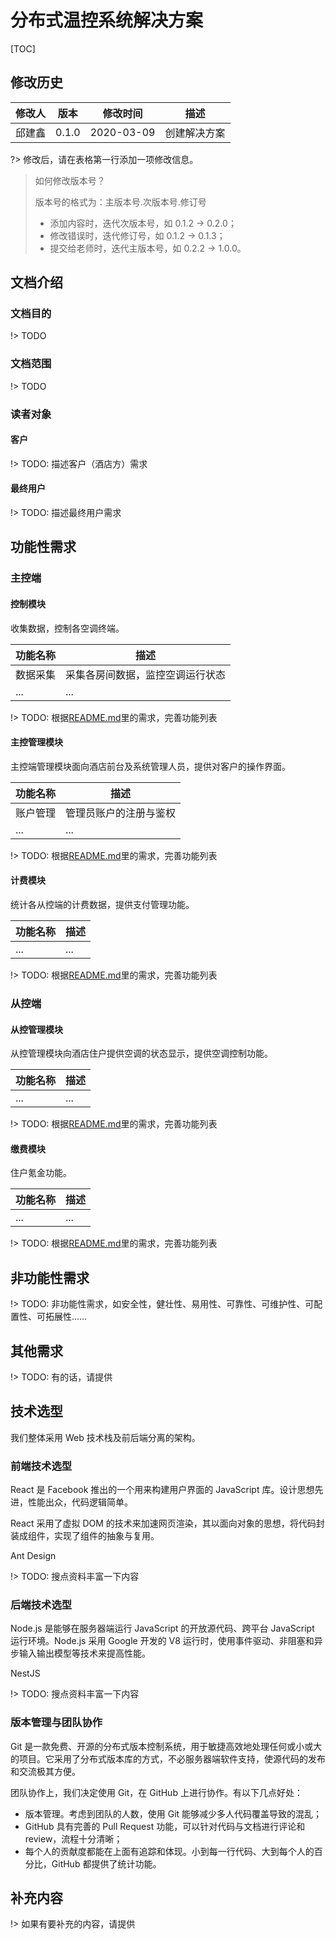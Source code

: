 # 分布式温控系统解决方案

[TOC]

## 修改历史

| 修改人 | 版本  | 修改时间   | 描述         |
| ------ | ----- | ---------- | ------------ |
| 邱建鑫 | 0.1.0 | 2020-03-09 | 创建解决方案 |

?> 修改后，请在表格第一行添加一项修改信息。

> 如何修改版本号？
>
> 版本号的格式为：主版本号.次版本号.修订号
>
> - 添加内容时，迭代次版本号，如 0.1.2 → 0.2.0；
> - 修改错误时，迭代修订号，如 0.1.2 → 0.1.3；
> - 提交给老师时，迭代主版本号，如 0.2.2 → 1.0.0。

## 文档介绍

### 文档目的

!> TODO

### 文档范围

!> TODO

### 读者对象

#### 客户

!> TODO: 描述客户（酒店方）需求

#### 最终用户

!> TODO: 描述最终用户需求

## 功能性需求

### 主控端

#### 控制模块

收集数据，控制各空调终端。

| 功能名称 | 描述                             |
| -------- | -------------------------------- |
| 数据采集 | 采集各房间数据，监控空调运行状态 |
| ...      | ...                              |

!> TODO: 根据[README.md](README.md)里的需求，完善功能列表

#### 主控管理模块

主控端管理模块面向酒店前台及系统管理人员，提供对客户的操作界面。

| 功能名称 | 描述                   |
| -------- | ---------------------- |
| 账户管理 | 管理员账户的注册与鉴权 |
| ...      | ...                    |

!> TODO: 根据[README.md](README.md)里的需求，完善功能列表

#### 计费模块

统计各从控端的计费数据，提供支付管理功能。

| 功能名称 | 描述 |
| -------- | ---- |
| ...      | ...  |

!> TODO: 根据[README.md](README.md)里的需求，完善功能列表

### 从控端

#### 从控管理模块

从控管理模块向酒店住户提供空调的状态显示，提供空调控制功能。

| 功能名称 | 描述 |
| -------- | ---- |
| ...      | ...  |

!> TODO: 根据[README.md](README.md)里的需求，完善功能列表

#### 缴费模块

住户氪金功能。

| 功能名称 | 描述 |
| -------- | ---- |
| ...      | ...  |

!> TODO: 根据[README.md](README.md)里的需求，完善功能列表

## 非功能性需求

!> TODO: 非功能性需求，如安全性，健壮性、易用性、可靠性、可维护性、可配置性、可拓展性……

## 其他需求

!> TODO: 有的话，请提供

## 技术选型

我们整体采用 Web 技术栈及前后端分离的架构。

### 前端技术选型

React 是 Facebook 推出的一个用来构建用户界面的 JavaScript 库。设计思想先进，性能出众，代码逻辑简单。

React 采用了虚拟 DOM 的技术来加速网页渲染，其以面向对象的思想，将代码封装成组件，实现了组件的抽象与复用。

Ant Design

!> TODO: 搜点资料丰富一下内容

### 后端技术选型

Node.js 是能够在服务器端运行 JavaScript 的开放源代码、跨平台 JavaScript 运行环境。Node.js 采用 Google 开发的 V8 运行时，使用事件驱动、非阻塞和异步输入输出模型等技术来提高性能。

NestJS

!> TODO: 搜点资料丰富一下内容

### 版本管理与团队协作

Git 是一款免费、开源的分布式版本控制系统，用于敏捷高效地处理任何或小或大的项目。它采用了分布式版本库的方式，不必服务器端软件支持，使源代码的发布和交流极其方便。

团队协作上，我们决定使用 Git，在 GitHub 上进行协作。有以下几点好处：

- 版本管理。考虑到团队的人数，使用 Git 能够减少多人代码覆盖导致的混乱；
- GitHub 具有完善的 Pull Request 功能，可以针对代码与文档进行评论和 review，流程十分清晰；
- 每个人的贡献度都能在上面有追踪和体现。小到每一行代码、大到每个人的百分比，GitHub 都提供了统计功能。

## 补充内容

!> 如果有要补充的内容，请提供
